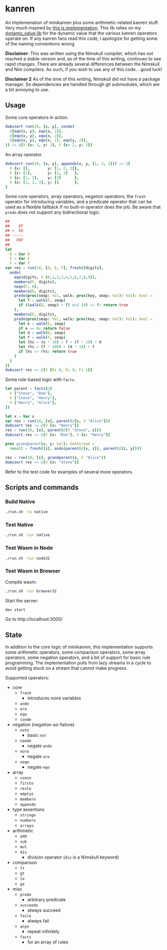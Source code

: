 # kanren

An implemenation of minikanren plus some arithmetic-related kanren stuff. Very much inspired by [this js implementation](https://github.com/shd101wyy/logic.js). This lib relies on my [dynamic_value lib](https://github.com/theSherwood/dynamic_value) for the dynamic value that the various kanren operators operate on. If any kanren fans read this code, I apologize for getting some of the naming conventions wrong.

**Disclaimer**: This was written using the Nimskull compiler, which has not reached a stable version and, as of the time of this writing, continues to see rapid changes. There are already several differences between the Nimskull and Nim compilers. As such, if you wish to use any of this code... good luck!

**Disclaimer 2** As of the time of this writing, Nimskull did not have a package manager. So dependencies are handled through git submodules, which are a bit annoying to use.

## Usage

Some core operators in action.

```nim
doAssert run(10, [x, y], conde(
  @[eqo(x, y), eqo(x, 1)],
  @[eqo(x, y), eqo(x, 2)],
  @[eqo(x, y), eqo(x, 1), eqo(y, 2)],
)) == @[V {x: 1, y: 1}, V {x: 2, y: 2}]
```

An array operator.

```nim
doAssert run(10, [x, y], appendo(x, y, [1, 2, 3])) == @[
  V {x: [],        y: [1, 2, 3]},
  V {x: [1],       y: [2, 3]   },
  V {x: [1, 2],    y: [3]      },
  V {x: [1, 2, 3], y: []       },
]
```

Some core operators, array operators, negation operators, the `fresh` operator for introducing variables, and a predicate operator that can be used as a flexible fallback if no built-in operator does the job. Be aware that `predo` does not support any bidirectional logic.

```nim
##
##    EF
## +  FD
## -----
##   FDF
## 
let
  D = Var D
  E = Var E
  F = Var F
var res = run(10, [D, E, F], fresh([digits],
  ando(
    eqo(digits, V [0,1,2,3,4,5,6,7,8,9]),
    membero(F, digits),
    neqo(F, 0),
    membero(D, digits),
    predo(proc(smap: Val, walk: proc(key, smap: Val): Val): bool =
      let f = walk(F, smap)
      if ((walk(D, smap) + f) mod 10) == f: return true 
    ),
    membero(E, digits),
    predo(proc(smap: Val, walk: proc(key, smap: Val): Val): bool =
      let e = walk(E, smap)
      if e == 0: return false
      let d = walk(D, smap)
      let f = walk(F, smap)
      let lhs = (e * 10) + f + (f * 10) + d
      let rhs = (f * 100) + (d * 10) + f
      if lhs == rhs: return true
    )
  )
))
doAssert res == @[V {D: 0, E: 9, F: 1}]
```

Some rule-based logic with `facts`.

```nim
let parent = facts(@[
  V ["Steve", "Bob"],
  V ["Steve", "Henry"],
  V ["Henry", "Alice"],
])

let x = Var x
var res = run(10, [x], parent(@[x, V "Alice"]))
doAssert res == @[V {x: "Henry"}]
res = run(10, [x], parent(@[V "Steve", x]))
doAssert res == @[V {x: "Bob"}, V {x: "Henry"}]

proc grandparent(x, y: Val): GenStream =
  result = fresh([z], ando(parent(@[x, z]), parent(@[z, y])))

res = run(10, [x], grandparent(x, V "Alice"))
doAssert res == @[V {x: "Steve"}]
```

Refer to the test code for examples of several more operators.

## Scripts and commands

### Build Native

```sh
./run.sh -tu native
```

### Test Native

```sh
./run.sh -tur native
```

### Test Wasm in Node

```sh
./run.sh -tur node32
```

### Test Wasm in Browser

Compile wasm:

```sh
./run.sh -tur browser32
```

Start the server:

```sh
dev start
```

Go to http://localhost:3000/

## State

In addition to the core logic of minikanren, this implementation supports some arithmetic operators, some comparison operators, some array operators, some negation operators, and a bit of support for basic rule programming. The implementation pulls from lazy streams in a cycle to avoid getting stuck on a stream that cannot make progress.

Supported operators:

- core
  - `fresh`
    - introduces more variables
  - `ando`
  - `oro`
  - `eqo`
  - `conde`
- negation (negation-as-failure)
  - `noto`
    - basic `not`
  - `nando`
    - negate `ando`
  - `noro`
    - negate `oro`
  - `neqo`
    - negate `eqo`
- array
  - `conso`
  - `firsto`
  - `resto`
  - `emptyo`
  - `membero`
  - `appendo`
- type assertions
  - `stringo`
  - `numbero`
  - `arrayo`
- arithmetic
  - `add`
  - `sub`
  - `mul`
  - `dis`
    - division operator (`div` is a Nimskull keyword)
- comparison
  - `lt`
  - `gt`
  - `le`
  - `ge`
- misc
  - `predo`
    - arbitrary predicate
  - `succeedo`
    - always succeed
  - `failo`
    - always fail
  - `anyo`
    - repeat infinitely
  - `facts`
    - for an array of rules
